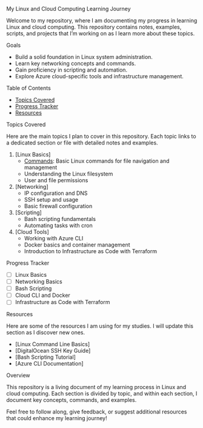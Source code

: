  My Linux and Cloud Computing Learning Journey

Welcome to my repository, where I am documenting my progress in learning Linux and cloud computing. This repository contains notes, examples, scripts, and projects that I’m working on as I learn more about these topics.

 Goals
- Build a solid foundation in Linux system administration.
- Learn key networking concepts and commands.
- Gain proficiency in scripting and automation.
- Explore Azure cloud-specific tools and infrastructure management.

 Table of Contents
- [Topics Covered](#topics-covered)
- [Progress Tracker](#progress-tracker)
- [Resources](#resources)

 Topics Covered

Here are the main topics I plan to cover in this repository. Each topic links to a dedicated section or file with detailed notes and examples.

1. [Linux Basics]
   - [Commands](./Basics/commands.md): Basic Linux commands for file navigation and management
   - Understanding the Linux filesystem
   - User and file permissions
2. [Networking]
   - IP configuration and DNS
   - SSH setup and usage
   - Basic firewall configuration
3. [Scripting]
   - Bash scripting fundamentals
   - Automating tasks with cron
4. [Cloud Tools]
   - Working with Azure CLI 
   - Docker basics and container management
   - Introduction to Infrastructure as Code with Terraform

 Progress Tracker

- [ ] Linux Basics
- [ ] Networking Basics
- [ ] Bash Scripting
- [ ] Cloud CLI and Docker
- [ ] Infrastructure as Code with Terraform

 Resources

Here are some of the resources I am using for my studies. I will update this section as I discover new ones.

- [Linux Command Line Basics]
- [DigitalOcean SSH Key Guide]
- [Bash Scripting Tutorial]
- [Azure CLI Documentation]



 Overview

This repository is a living document of my learning process in Linux and cloud computing. Each section is divided by topic, and within each section, I document key concepts, commands, and examples.

Feel free to follow along, give feedback, or suggest additional resources that could enhance my learning journey!
